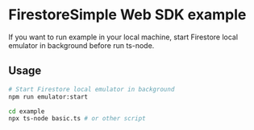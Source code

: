 # FirestoreSimple Web SDK example
If you want to run example in your local machine, start Firestore local emulator in background before run ts-node.

## Usage
```bash
# Start Firestore local emulator in background
npm run emulator:start

cd example
npx ts-node basic.ts # or other script
```
